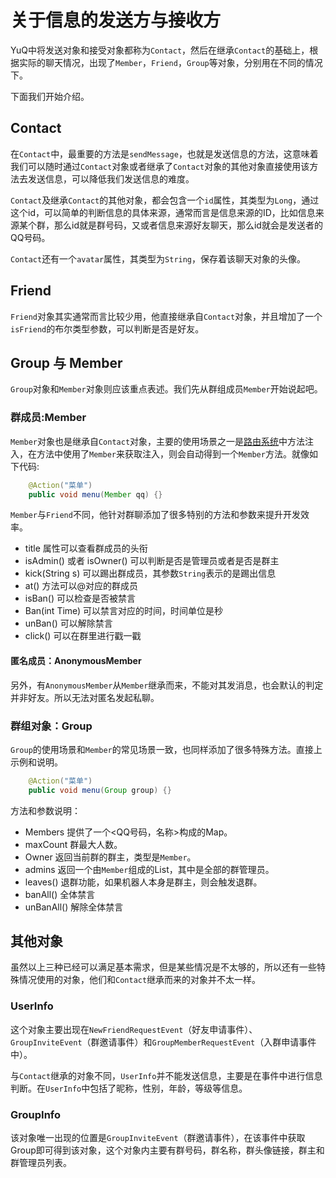 # 关于信息的发送方与接收方

YuQ中将发送对象和接受对象都称为`Contact`，然后在继承`Contact`的基础上，根据实际的聊天情况，出现了`Member`，`Friend`，`Group`等对象，分别用在不同的情况下。

下面我们开始介绍。

## Contact

在`Contact`中，最重要的方法是`sendMessage`，也就是发送信息的方法，这意味着我们可以随时通过`Contact`对象或者继承了`Contact`对象的其他对象直接使用该方法去发送信息，可以降低我们发送信息的难度。

`Contact`及继承`Contact`的其他对象，都会包含一个`id`属性，其类型为`Long`，通过这个id，可以简单的判断信息的具体来源，通常而言是信息来源的ID，比如信息来源某个群，那么id就是群号码，又或者信息来源好友聊天，那么id就会是发送者的QQ号码。

`Contact`还有一个`avatar`属性，其类型为`String`，保存着该聊天对象的头像。

## Friend

`Friend`对象其实通常而言比较少用，他直接继承自`Contact`对象，并且增加了一个`isFriend`的布尔类型参数，可以判断是否是好友。

## Group 与 Member

`Group`对象和`Member`对象则应该重点表述。我们先从群组成员`Member`开始说起吧。

### 群成员:Member

`Member`对象也是继承自`Contact`对象，主要的使用场景之一是[路由系统](./controller.md)中方法注入，在方法中使用了`Member`来获取注入，则会自动得到一个`Member`方法。就像如下代码:
```java
    @Action("菜单")
    public void menu(Member qq) {}
```

`Member`与`Friend`不同，他针对群聊添加了很多特别的方法和参数来提升开发效率。

- title          属性可以查看群成员的头衔
- isAdmin()      或者 isOwner()  可以判断是否是管理员或者是否是群主
- kick(String s) 可以踢出群成员，其参数`String`表示的是踢出信息
- at()           方法可以@对应的群成员
- isBan()        可以检查是否被禁言
- Ban(int Time)  可以禁言对应的时间，时间单位是秒
- unBan()        可以解除禁言
- click()        可以在群里进行戳一戳

#### 匿名成员：AnonymousMember

另外，有`AnonymousMember`从`Member`继承而来，不能对其发消息，也会默认的判定并非好友。所以无法对匿名发起私聊。

### 群组对象：Group

`Group`的使用场景和`Member`的常见场景一致，也同样添加了很多特殊方法。直接上示例和说明。
```java
    @Action("菜单")
    public void menu(Group group) {}
```

方法和参数说明：

- Members  提供了一个<QQ号码，名称>构成的Map。
- maxCount 群最大人数。
- Owner    返回当前群的群主，类型是`Member`。
- admins   返回一个由`Member`组成的List，其中是全部的群管理员。
- leaves() 退群功能，如果机器人本身是群主，则会触发退群。
- banAll() 全体禁言
- unBanAll()  解除全体禁言

## 其他对象

虽然以上三种已经可以满足基本需求，但是某些情况是不太够的，所以还有一些特殊情况使用的对象，他们和`Contact`继承而来的对象并不太一样。

### UserInfo

这个对象主要出现在`NewFriendRequestEvent`（好友申请事件）、`GroupInviteEvent`（群邀请事件）和`GroupMemberRequestEvent`（入群申请事件中）。

与`Contact`继承的对象不同，`UserInfo`并不能发送信息，主要是在事件中进行信息判断。在`UserInfo`中包括了昵称，性别，年龄，等级等信息。

### GroupInfo

该对象唯一出现的位置是`GroupInviteEvent`（群邀请事件），在该事件中获取Group即可得到该对象，这个对象内主要有群号码，群名称，群头像链接，群主和群管理员列表。

